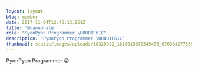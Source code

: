 ```yaml
---
layout: layout
blog: member
date: 2017-11-04T12:45:13.251Z
title: '@nanophate'
role: "PyonPyon Programmer \U0001F61C"
description: "PyonPyon Programmer \U0001F61C"
thumbnail: static/images/uploads/10325692_1610015872545436_6763642775598242395_n-1.jpg
---
```

PyonPyon Programmer 😜
